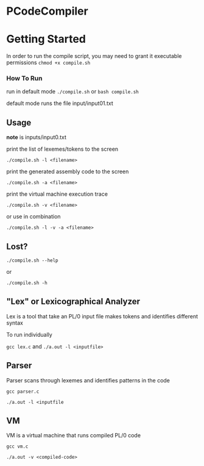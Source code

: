 # PCodeCompiler

# Getting Started
In order to run the compile script, you may need to grant it executable permissions
`chmod +x compile.sh`

### How To Run
run in default mode
`./compile.sh` or `bash compile.sh`

default mode runs the file input/input01.txt


## Usage

**note** <filename> is inputs/input0.txt

print the list of lexemes/tokens to the screen

`./compile.sh -l <filename>`

print the generated assembly code to the screen

`./compile.sh -a <filename>`

print the virtual machine execution trace

`./compile.sh -v <filename>`

or use in combination

`./compile.sh -l -v -a <filename>`

## Lost?

`./compile.sh --help`

or

`./compile.sh -h`


## "Lex" or Lexicographical Analyzer

Lex is a tool that take an PL/0 input file makes tokens and identifies different syntax

To run individually

`gcc lex.c` and `./a.out -l <inputfile>`

## Parser
Parser scans through lexemes and identifies patterns in the code

`gcc parser.c`

`./a.out -l <inputfile`


## VM

VM is a virtual machine that runs compiled PL/0 code

`gcc vm.c`

`./a.out -v <compiled-code>`
